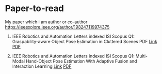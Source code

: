 # Paper-to-read

My paper which i am author or co-author
https://ieeexplore.ieee.org/author/198247119974375

1. IEEE Robotics and Automation Letters indexed ISI Scopus Q1: Graspability-aware Object Pose Estimation in Cluttered Scenes PDF
[Link](https://ieeexplore.ieee.org/document/10430220)
   [PDF](https://github.com/imdhiep/Paper-to-read/files/15210979/LRA3364451.pdf)

3. IEEE Robotics and Automation Letters indexed ISI Scopus Q1: Multi-Modal Hand-Object Pose Estimation With Adaptive Fusion and Interaction Learning
   [Link](https://ieeexplore.ieee.org/document/10499806)
   [PDF](https://github.com/imdhiep/Paper-to-read/files/15210976/ACCESS3388870.pdf)


